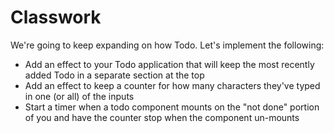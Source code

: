 # Classwork

We're going to keep expanding on how Todo. Let's implement the following:

- Add an effect to your Todo application that will keep the most recently added Todo in a separate section at the top
- Add an effect to keep a counter for how many characters they've typed in one (or all) of the inputs
- Start a timer when a todo component mounts on the "not done" portion of you and have the counter stop when the component un-mounts